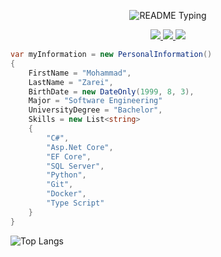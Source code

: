 <p align="center">
  <img src="https://readme-typing-svg.demolab.com/?lines=Hello+user%F0%9F%99%8B%E2%80%8D%E2%99%82%EF%B8%8F;Welcome+to+my+GitHub+profile!+%F0%9F%9A%80;My+name+is+Mohammad+(From+earth+%F0%9F%8C%8D);I'm+a+.Net+Back-End+Developer%2C+Learner%2C+Microservices+Enthusiast;Building%2C+testing%2C+and+deploying%F0%9F%91%A8%E2%80%8D%F0%9F%92%BB;Currently+studying+about+Microservices+and+Distributed+Systems;&font=Consolas&color=50C878&size=22&center=true&width=800&height=50&duration=2900&pause=1000" alt="README Typing">
</p>


<p align="center"> 
 <a href="https://www.linkedin.com/in/mohammadzarei1999" alt="Mohammad Zarei's Linkedin">
   <img src="https://img.shields.io/badge/LinkedIn-0A66C2?logo=linkedin&logoColor=white&style=for-the-badge&link=https://www.linkedin.com/in/mohammadzarei1999" />
 </a>
 <a href="mailto:mohammad.zr1378@gmail.com" alt="Mohammad Zarei's G-mail">
   <img src="https://img.shields.io/badge/Gmail-D14836?logo=gmail&logoColor=white&style=for-the-badge&link=mailto:mohammad.zr1378@gmail.com" />
 </a>
  <a href="https://t.me/mhzr1378" alt="Mohammad Zarei's Telegram">
   <img src="https://img.shields.io/badge/Telegram-2CA5E0?logo=telegram&logoColor=white&style=for-the-badge&link=https://t.me/mhzr1378" />
  </a>
</p>


```csharp
var myInformation = new PersonalInformation()
{
    FirstName = "Mohammad",
    LastName = "Zarei",
    BirthDate = new DateOnly(1999, 8, 3),
    Major = "Software Engineering"
    UniversityDegree = "Bachelor",
    Skills = new List<string>
    {
        "C#",
        "Asp.Net Core",
        "EF Core",
        "SQL Server",
        "Python",
        "Git",
        "Docker",
        "Type Script"
    }
}
```

![Top Langs](https://github-readme-stats.vercel.app/api/top-langs/?username=bluescreen1999&layout=compact)

